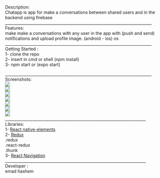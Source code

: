 Description:<br/>
    Chatapp is app for make a conversations between shared users and in the backend using firebase
___________________________________________________________________________ <br/>
Features: <br/>
    make make a conversations with any user in the app with (push and send) notifications and upload profile image.
    (android - ios) os <br/>
___________________________________________________________________________ <br/>
Getting Started :<br/>
    1- clone the repo <br/>
    2- insert in cmd or shell (npm install)<br/>
    3- npm start or (expo start)<br/>

___________________________________________________________________________ <br/>
Screenshots:
    <br/>
    ![](images/signup.png)
    <br/>
    ![](images/sigupdone.png)
    <br/>
    ![](images/login.png)
    <br/>
    ![](images/forgetpass.png)
    <br/>
    ![](images/side.png)
     <br/>
    ![](images/text1.png)
    <br/>
    ![](images/text2.png)
    <br/>
    ________________________________________________________________________ <br/>
    Libraries:<br/>
        1- <a href="https://react-native-elements.github.io/react-native-elements/">React native-elements</a><br/>
        2- <a href="https://redux.js.org/">Redux</a><br/>
            .redux <br/>
            .react-redux<br/>
            .thunk<br/>
        3- <a href="https://reactnavigation.org/">React Navigation</a><br/>
    ________________________________________________________________________ <br/>
    Developer : <br/>
        emad hashem<br/>
